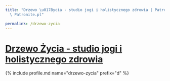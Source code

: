 ```yaml
---
title: "Drzewo \u017Bycia - studio jogi i holistycznego zdrowia | Patromierz - statystyki\
  \ Patronite.pl"

permalink: /drzewo-zycia
---
```


# [Drzewo Życia - studio jogi i holistycznego zdrowia](https://patronite.pl/drzewo-zycia)

{% include profile.md name="drzewo-zycia" prefix="d" %}
